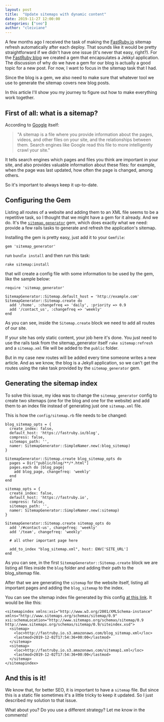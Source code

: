 ```yaml
---
layout: post
title:  "Update sitemaps with dynamic content"
date: 2019-11-27 12:00:00
categories: ["seo"]
author: "cleiviane"
---
```


A few months ago I received the task of making the [FastRuby.io](https://www.fastruby.io) sitemap refresh automatically after each deploy. That sounds like it would be pretty straightforward if we didn't have one issue (it's never that easy, right?). For the [FastRuby blog](https://www.fastruby.io/blog) we created a gem that encapsulates a Jekkyl application. The discussion of why do we have a gem for our blog is actually a good topic for a new post. For now, I want to focus in the sitemap task that I had.

Since the blog is a gem, we also need to make sure that whatever tool we use to generate the sitemap covers new blog posts.

In this article I'll show you my journey to figure out how to make everything work together.

<!--more-->

## First of all: what is a sitemap?

According to [Google](https://support.google.com/webmasters/answer/156184?hl=en) itself:
> "A sitemap is a file where you provide information about the pages, videos, and other files on your site, and the relationships between them. Search engines like Google read this file to more intelligently crawl your site."

It tells search engines which pages and files you think are important in your site, and also provides valuable information about these files: for example, when the page was last updated, how often the page is changed, among others.

So it's important to always keep it up-to-date.

## Configuring the Gem

Listing all routes of a website and adding them to an XML file seems to be a repetitive task, so I thought that we might have a gem for it already. And we do. It's the [`sitemap_generator`](https://github.com/kjvarga/sitemap_generator) gem, which does exactly what we need: provide a few rails tasks to generate and refresh the application's sitemap.

Installing the gem is pretty easy, just add it to your `Gemfile`:

`gem 'sitemap_generator'`

run `bundle install` and then run this task:

`rake sitemap:install`

that will create a config file with some information to be used by the gem, like the sample below:

```
require 'sitemap_generator'

SitemapGenerator::Sitemap.default_host = 'http://example.com'
SitemapGenerator::Sitemap.create do
  add '/home', :changefreq => 'daily', :priority => 0.9
  add '/contact_us', :changefreq => 'weekly'
end
```

As you can see, inside the `Sitemap.create` block we need to add all routes of our site.

If your site has only static content, your job here it's done. You just need to use the rails task from the sitemap_generator itself `rake sitemap:refresh` and a `sitemap.xml` file will be added to the `public` folder.

But in my case new routes will be added every time someone writes a new article. And as we know, the blog is a Jekyll application,
so we can't get the routes using the rake task provided by the `sitemap_generator` gem.

## Generating the sitemap index

To solve this issue, my idea was to change the `sitemap_generator` config to create two sitemaps (one for the blog and one for the website) and add them to an index file instead of generating just one `sitemap.xml` file.


This is how the `config/sitemap.rb` file needs to be changed:

```
blog_sitemap_opts = {
  create_index: false,
  default_host: 'https://fastruby.io/blog',
  compress: false,
  sitemaps_path: '',
  namer: SitemapGenerator::SimpleNamer.new(:blog_sitemap)
}

SitemapGenerator::Sitemap.create blog_sitemap_opts do
  pages = Dir["public/blog/**/*.html"]
  pages.each do |blog_page|
    add blog_page, changefreq: 'weekly'
  end
end

sitemap_opts = {
  create_index: false,
  default_host: 'https://fastruby.io',
  compress: false,
  sitemaps_path: '',
  namer: SitemapGenerator::SimpleNamer.new(:sitemap)
}

SitemapGenerator::Sitemap.create sitemap_opts do
  add '/#contact-us', changefreq: 'weekly'
  add '/team', changefreq: 'weekly'

  # all other important page here

  add_to_index "blog_sitemap.xml", host: ENV['SITE_URL']
end

```

As you can see, in the first `SitemapGenerator::Sitemap.create` block we are listing all files inside the `blog` folder and adding their path to the blog_sitemap file.

After that we are generating the `sitemap` for the website itself, listing all important pages and adding the `blog_sitemap` to the index.

You can see the sitemap index file generated by this config [at this link](http://fastruby.io.s3.amazonaws.com/sitemap.xml). It would be like this:

```
<sitemapindex xmlns:xsi="http://www.w3.org/2001/XMLSchema-instance" xmlns="http://www.sitemaps.org/schemas/sitemap/0.9" xsi:schemaLocation="http://www.sitemaps.org/schemas/sitemap/0.9 http://www.sitemaps.org/schemas/sitemap/0.9/siteindex.xsd">
  <sitemap>
    <loc>http://fastruby.io.s3.amazonaws.com/blog_sitemap.xml</loc>
    <lastmod>2019-12-02T17:54:36+00:00</lastmod>
  </sitemap>
  <sitemap>
    <loc>http://fastruby.io.s3.amazonaws.com/sitemap1.xml</loc>
    <lastmod>2019-12-02T17:54:36+00:00</lastmod>
  </sitemap>
</sitemapindex>
```

## And this is it!

We know that, for better SEO, it is important to have a `sitemap` file. But since this is a static file sometimes it's a little tricky to keep it updated. So I just described my solution to that issue.

What about you? Do you use a different strategy? Let me know in the comments!
